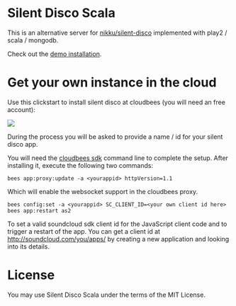Silent Disco Scala
==================

This is an alternative server for [nikku/silent-disco](https://github.com/nikku/silent-disco) implemented with play2 / scala / mongodb.

Check out the [demo installation](http://silent-disco-scala.drobisch.cloudbees.net/).

Get your own instance in the cloud
==================================

Use this clickstart to install silent disco at cloudbees (you will need an free account):

<a href="https://grandcentral.cloudbees.com/?#CB_clickstart=https://raw.github.com/adrobisch/silent-disco-scala/master/clickstart.json"><img src="https://d3ko533tu1ozfq.cloudfront.net/clickstart/deployInstantly.png"/></a>

During the process you will be asked to provide a name / id for your silent disco app.

You will need the [cloudbees sdk](https://wiki.cloudbees.com/bin/view/RUN/BeesSDK) command line to complete the setup. 
After installing it, execute the following two commands:

    bees app:proxy:update -a <yourappid> httpVersion=1.1

Which will enable the websocket support in the cloudbees proxy.

    bees config:set -a <yourappid> SC_CLIENT_ID=<your own client id here>
    bees app:restart as2

To set a valid soundcloud sdk client id for the JavaScript client code and to trigger a restart of the app. 
You can get a client id at http://soundcloud.com/you/apps/ by creating a new application and looking into its details.

License
=======

You may use Silent Disco Scala under the terms of the MIT License.



